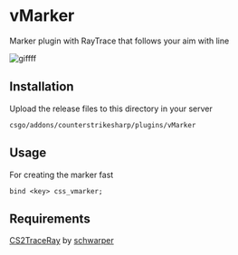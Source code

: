 # vMarker
Marker plugin with RayTrace that follows your aim with line

![giffff](https://github.com/user-attachments/assets/6886298e-06bc-4181-b570-c1ad4a9cc5c3)

## Installation
Upload the release files to this directory in your server
```
csgo/addons/counterstrikesharp/plugins/vMarker
```

## Usage
For creating the marker fast
```
bind <key> css_vmarker;
```

## Requirements
[CS2TraceRay](https://github.com/schwarper/CS2TraceRay/) by [schwarper](https://github.com/schwarper/)
